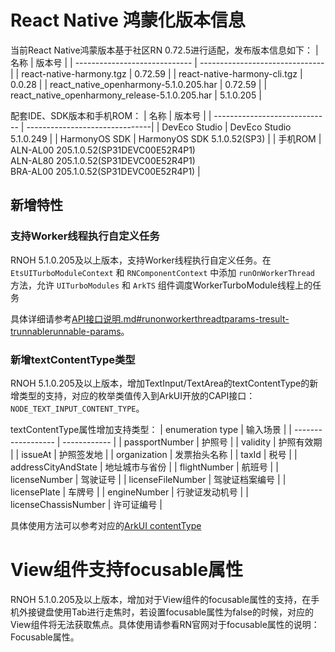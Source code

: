 # React Native 鸿蒙化版本信息
当前React Native鸿蒙版本基于社区RN 0.72.5进行适配，发布版本信息如下：
| 名称                          | 版本号                            |
| ----------------------------- | -------------------------------|
| react-native-harmony.tgz        | 0.72.59 |
| react-native-harmony-cli.tgz    | 0.0.28 |
| react_native_openharmony-5.1.0.205.har                          | 0.72.59 |
| react_native_openharmony_release-5.1.0.205.har                  | 5.1.0.205 |

配套IDE、SDK版本和手机ROM：
| 名称                          | 版本号                            |
| ----------------------------- | -------------------------------|
| DevEco Studio     | DevEco Studio 5.1.0.249 |
| HarmonyOS SDK     | HarmonyOS SDK 5.1.0.52(SP3) |
| 手机ROM           | ALN-AL00 205.1.0.52(SP31DEVC00E52R4P1) <br> ALN-AL80 205.1.0.52(SP31DEVC00E52R4P1) <br> BRA-AL00 205.1.0.52(SP31DEVC00E52R4P1) |

## 新增特性

### 支持Worker线程执行自定义任务

RNOH 5.1.0.205及以上版本，支持Worker线程执行自定义任务。在 `EtsUITurboModuleContext` 和 `RNComponentContext` 中添加 `runOnWorkerThread` 方法，允许 `UITurboModules` 和 `ArkTS` 组件调度WorkerTurboModule线程上的任务

具体详细请参考[API接口说明.md#runonworkerthreadtparams-tresult-trunnablerunnable-params](../API接口说明.md#runonworkerthreadtparams-tresult-trunnablerunnable-params)。


### 新增textContentType类型

RNOH 5.1.0.205及以上版本，增加TextInput/TextArea的textContentType的新增类型的支持，对应的枚举类值传入到ArkUI开放的CAPI接口：`NODE_TEXT_INPUT_CONTENT_TYPE`。

textContentType属性增加支持类型：
| enumeration type   | 输入场景      |
| ------------------ | ------------ |
| passportNumber | 护照号 |
| validity | 护照有效期 |
| issueAt | 护照签发地 |
| organization | 发票抬头名称 |
| taxId | 税号 |
| addressCityAndState | 地址城市与省份 |
| flightNumber | 航班号 |
| licenseNumber | 驾驶证号 |
| licenseFileNumber | 驾驶证档案编号 |
| licensePlate | 车牌号 |
| engineNumber | 行驶证发动机号 |
| licenseChassisNumber | 许可证编号 |

具体使用方法可以参考对应的[ArkUI contentType](https://developer.huawei.com/consumer/cn/doc/harmonyos-references-V5/ts-basic-components-textinput-V5#contenttype12%E6%9E%9A%E4%B8%BE%E8%AF%B4%E6%98%8E)

# View组件支持focusable属性

RNOH 5.1.0.205及以上版本，增加对于View组件的focusable属性的支持，在手机外接键盘使用Tab进行走焦时，若设置focusable属性为false的时候，对应的View组件将无法获取焦点。具体使用请参看RN官网对于focusable属性的说明：Focusable属性。